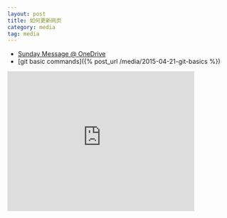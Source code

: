 ```yaml
---
layout: post 
title: 如何更新网页
category: media
tag: media
---
```


* [Sunday Message @ OneDrive](http://1drv.ms/1E2MAVs)
* [git basic commands]({% post_url /media/2015-04-21-git-basics %})

<iframe width="420" height="315"
src="https://www.youtube.com/embed/RUFw7dz23wM" frameborder="0"
allowfullscreen></iframe>
